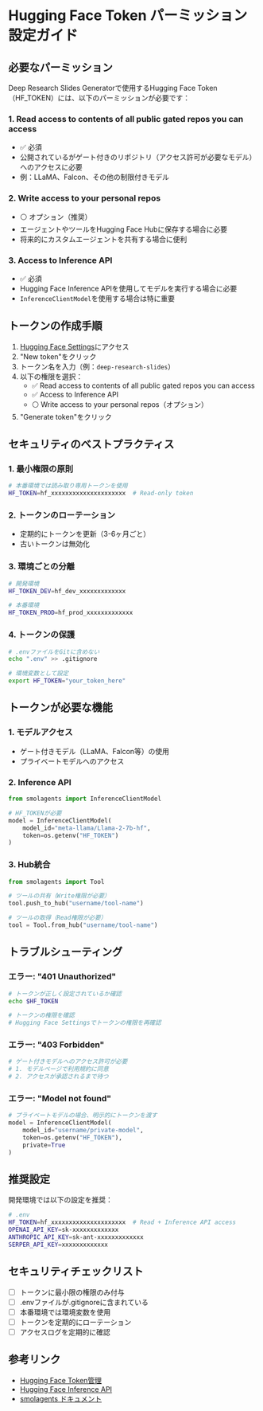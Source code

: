 # Hugging Face Token パーミッション設定ガイド

## 必要なパーミッション

Deep Research Slides Generatorで使用するHugging Face Token（HF_TOKEN）には、以下のパーミッションが必要です：

### 1. **Read access to contents of all public gated repos you can access**
- ✅ 必須
- 公開されているがゲート付きのリポジトリ（アクセス許可が必要なモデル）へのアクセスに必要
- 例：LLaMA、Falcon、その他の制限付きモデル

### 2. **Write access to your personal repos**
- ⚪ オプション（推奨）
- エージェントやツールをHugging Face Hubに保存する場合に必要
- 将来的にカスタムエージェントを共有する場合に便利

### 3. **Access to Inference API**
- ✅ 必須
- Hugging Face Inference APIを使用してモデルを実行する場合に必要
- `InferenceClientModel`を使用する場合は特に重要

## トークンの作成手順

1. [Hugging Face Settings](https://huggingface.co/settings/tokens)にアクセス
2. "New token"をクリック
3. トークン名を入力（例：`deep-research-slides`）
4. 以下の権限を選択：
   - ✅ Read access to contents of all public gated repos you can access
   - ✅ Access to Inference API
   - ⚪ Write access to your personal repos（オプション）
5. "Generate token"をクリック

## セキュリティのベストプラクティス

### 1. **最小権限の原則**
```bash
# 本番環境では読み取り専用トークンを使用
HF_TOKEN=hf_xxxxxxxxxxxxxxxxxxxxx  # Read-only token
```

### 2. **トークンのローテーション**
- 定期的にトークンを更新（3-6ヶ月ごと）
- 古いトークンは無効化

### 3. **環境ごとの分離**
```bash
# 開発環境
HF_TOKEN_DEV=hf_dev_xxxxxxxxxxxxx

# 本番環境
HF_TOKEN_PROD=hf_prod_xxxxxxxxxxxxx
```

### 4. **トークンの保護**
```bash
# .envファイルをGitに含めない
echo ".env" >> .gitignore

# 環境変数として設定
export HF_TOKEN="your_token_here"
```

## トークンが必要な機能

### 1. **モデルアクセス**
- ゲート付きモデル（LLaMA、Falcon等）の使用
- プライベートモデルへのアクセス

### 2. **Inference API**
```python
from smolagents import InferenceClientModel

# HF_TOKENが必要
model = InferenceClientModel(
    model_id="meta-llama/Llama-2-7b-hf",
    token=os.getenv("HF_TOKEN")
)
```

### 3. **Hub統合**
```python
from smolagents import Tool

# ツールの共有（Write権限が必要）
tool.push_to_hub("username/tool-name")

# ツールの取得（Read権限が必要）
tool = Tool.from_hub("username/tool-name")
```

## トラブルシューティング

### エラー: "401 Unauthorized"
```bash
# トークンが正しく設定されているか確認
echo $HF_TOKEN

# トークンの権限を確認
# Hugging Face Settingsでトークンの権限を再確認
```

### エラー: "403 Forbidden"
```bash
# ゲート付きモデルへのアクセス許可が必要
# 1. モデルページで利用規約に同意
# 2. アクセスが承認されるまで待つ
```

### エラー: "Model not found"
```python
# プライベートモデルの場合、明示的にトークンを渡す
model = InferenceClientModel(
    model_id="username/private-model",
    token=os.getenv("HF_TOKEN"),
    private=True
)
```

## 推奨設定

開発環境では以下の設定を推奨：

```bash
# .env
HF_TOKEN=hf_xxxxxxxxxxxxxxxxxxxxx  # Read + Inference API access
OPENAI_API_KEY=sk-xxxxxxxxxxxxx
ANTHROPIC_API_KEY=sk-ant-xxxxxxxxxxxxx
SERPER_API_KEY=xxxxxxxxxxxxx
```

## セキュリティチェックリスト

- [ ] トークンに最小限の権限のみ付与
- [ ] .envファイルが.gitignoreに含まれている
- [ ] 本番環境では環境変数を使用
- [ ] トークンを定期的にローテーション
- [ ] アクセスログを定期的に確認

## 参考リンク

- [Hugging Face Token管理](https://huggingface.co/docs/hub/security-tokens)
- [Hugging Face Inference API](https://huggingface.co/docs/api-inference/index)
- [smolagents ドキュメント](https://huggingface.co/docs/smolagents)